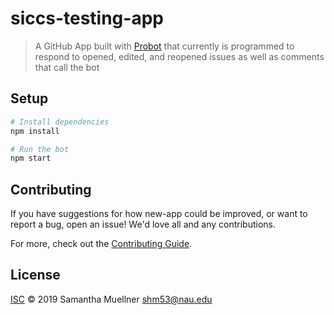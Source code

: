 # siccs-testing-app

> A GitHub App built with [Probot](https://github.com/probot/probot) that currently is programmed to respond to opened, edited, and reopened issues as well as comments that call the bot

## Setup

```sh
# Install dependencies
npm install

# Run the bot
npm start
```

## Contributing

If you have suggestions for how new-app could be improved, or want to report a bug, open an issue! We'd love all and any contributions.

For more, check out the [Contributing Guide](CONTRIBUTING.md).

## License

[ISC](LICENSE) © 2019 Samantha Muellner <shm53@nau.edu>
